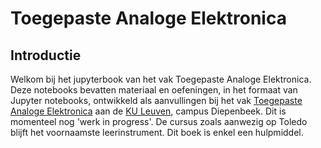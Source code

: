 # Toegepaste Analoge Elektronica

## Introductie

Welkom bij het jupyterbook van het vak Toegepaste Analoge Elektronica.
Deze notebooks bevatten materiaal en oefeningen, in het formaat van Jupyter notebooks, ontwikkeld als aanvullingen bij het vak [Toegepaste Analoge Elektronica](https://uhintra03.uhasselt.be/studiegidswww/opleidingsonderdeel.aspx?a=2022&i=3317) aan de [KU Leuven](https://www.kuleuven.be), campus Diepenbeek. Dit is momenteel nog 'werk in progress'. De cursus zoals aanwezig op Toledo blijft het voornaamste leerinstrument. Dit boek is enkel een hulpmiddel.

